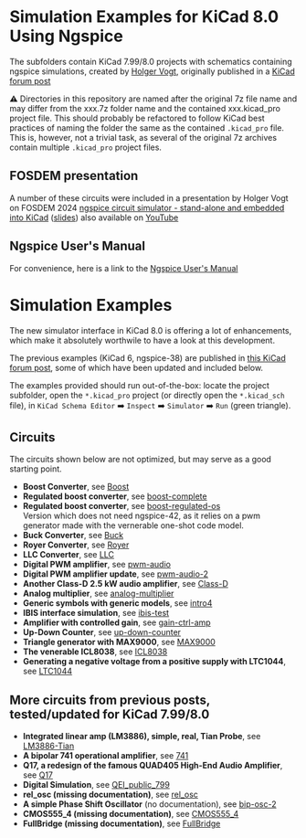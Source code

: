 # Simulation Examples for KiCad 8.0 Using Ngspice

The subfolders contain KiCad 7.99/8.0 projects with schematics containing ngspice simulations, created by [Holger Vogt](https://forum.kicad.info/u/holger), originally published in a [KiCad forum post](https://forum.kicad.info/t/more-simulation-examples-for-kicad-eeschema-ngspice/45546)

:warning: Directories in this repository are named after the original 7z file name and may differ from the xxx.7z folder name and the contained xxx.kicad_pro project file. This should probably be refactored to follow KiCad best practices of naming the folder the same as the contained `.kicad_pro` file. This is, however, not a trivial task, as several of the original 7z archives contain multiple `.kicad_pro` project files.

## FOSDEM presentation

A number of these circuits were included in a presentation by Holger Vogt on FOSDEM 2024 [ngspice circuit simulator - stand-alone and embedded into KiCad](https://fosdem.org/2024/schedule/event/fosdem-2024-2834-ngspice-circuit-simulator-stand-alone-and-embedded-into-kicad/) ([slides](https://fosdem.org/2024/events/attachments/fosdem-2024-2834-ngspice-circuit-simulator-stand-alone-and-embedded-into-kicad/slides/22676/ngspice-HolgerVogt_tEfhemB.pdf)) also available on [YouTube](https://www.youtube.com/watch?v=hnkTLkVplBI)

## Ngspice User's Manual

For convenience, here is a link to the [Ngspice User's Manual](https://ngspice.sourceforge.io/docs/ngspice-html-manual/manual.xhtml)

# Simulation Examples

The new simulator interface in KiCad 8.0 is offering a lot of enhancements, which make it absolutely worthwile to have a look at this development.

The previous examples (KiCad 6, ngspice-38) are published in [this KiCad forum post](https://forum.kicad.info/t/simulation-examples-for-kicad-eeschema-ngspice/34443), some of which have been updated and included below.

The examples provided should run out-of-the-box: locate the project subfolder, open the `*.kicad_pro` project (or directly open the `*.kicad_sch` file), in `KiCad Schema Editor` :arrow_right: `Inspect` :arrow_right: `Simulator` :arrow_right: `Run` (green triangle).


## Circuits
The circuits shown below are not optimized, but may serve as a good starting point.

* **Boost Converter**, see [Boost](Boost)
* **Regulated boost converter**, see [boost-complete](boost-complete)
* **Regulated boost converter**, see [boost-regulated-os](boost-regulated-os)  
  Version which does not need ngspice-42, as it relies on a pwm generator made with the vernerable one-shot code model.  
* **Buck Converter**, see [Buck](Buck)
* **Royer Converter**, see [Royer](Royer)
* **LLC Converter**, see [LLC](LLC)
* **Digital PWM amplifier**, see [pwm-audio](pwm-audio)
* **Digital PWM amplifier update**, see [pwm-audio-2](pwm-audio-2)
* **Another Class-D 2.5 kW audio amplifier**, see [Class-D](Class-D)
* **Analog multiplier**, see [analog-multiplier](analog-multiplier)
* **Generic symbols with generic models**, see [intro4](intro4)
* **IBIS interface simulation**, see [ibis-test](ibis-test)
* **Amplifier with controlled gain**, see [gain-ctrl-amp](gain-ctrl-amp)
* **Up-Down Counter**, see [up-down-counter](up-down-counter)
* **Triangle generator with MAX9000**, see [MAX9000](MAX9000)
* **The venerable ICL8038**, see [ICL8038](ICL8038)
* **Generating a negative voltage from a positive supply with LTC1044**, see [LTC1044](LTC1044)


## More circuits from previous posts, tested/updated for KiCad 7.99/8.0

* **Integrated linear amp (LM3886), simple, real, Tian Probe**, see [LM3886-Tian](LM3886-Tian)
* **A bipolar 741 operational amplifier**, see [741](741)
* **Q17, a redesign of the famous QUAD405 High-End Audio Amplifier**, see [Q17](Q17)
* **Digital Simulation**, see [QEI_public_799](QEI_public_799)
* **rel_osc (missing documentation)**, see [rel_osc](rel_osc)
* **A simple Phase Shift Oscillator** (no documentation), see [bip-osc-2](bip-osc-2)
* **CMOS555_4 (missing documentation)**, see [CMOS555_4](CMOS555_4)
* **FullBridge (missing documentation)**, see [FullBridge](FullBridge)



